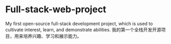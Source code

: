 # Full-stack-web-project
My first open-source full-stack development project, which is used to cultivate interest, learn, and demonstrate abilities.  我的第一个全栈开发开源项目，用来培养兴趣、学习和展示能力。
